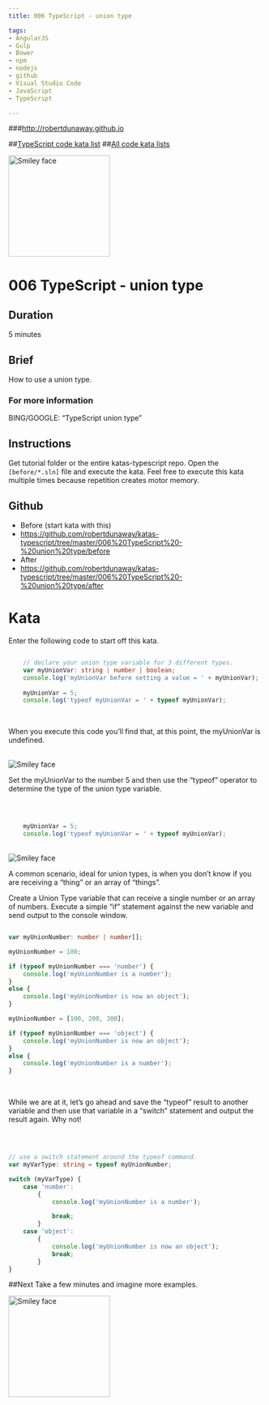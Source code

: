 ```yaml
---
title: 006 TypeScript - union type

tags: 
- AngularJS
- Gulp
- Bower
- npm
- nodejs
- github
- Visual Studio Code
- JavaScript
- TypeScript

---
```


###http://robertdunaway.github.io

##[TypeScript code kata list](http://mycodekatas.github.io/typescript.html)
##[All code kata lists](http://mycodekatas.github.io/)

 <img src="https://raw.githubusercontent.com/robertdunaway/katas-typescript/master/katas-TS-logo.png" alt="Smiley face" height="200" width="200"> 

# 006 TypeScript - union type

## Duration
5 minutes

## Brief
How to use a union type.

### For more information 
BING/GOOGLE: “TypeScript union type”

## Instructions
Get tutorial folder or the entire katas-typescript repo.
Open the `[before/*.sln]` file and execute the kata.
Feel free to execute this kata multiple times because repetition creates motor memory.

## Github
 - Before (start kata with this)
  - https://github.com/robertdunaway/katas-typescript/tree/master/006%20TypeScript%20-%20union%20type/before
 - After
  - https://github.com/robertdunaway/katas-typescript/tree/master/006%20TypeScript%20-%20union%20type/after


# Kata

Enter the following code to start off this kata.
<br>
```typescript

	// declare your union type variable for 3 different types.
	var myUnionVar: string | number | boolean;
	console.log('myUnionVar before setting a value = ' + myUnionVar);
	
	myUnionVar = 5;
	console.log('typeof myUnionVar = ' + typeof myUnionVar);


```

<br>

When you execute this code you’ll find that, at this point, the myUnionVar is undefined.

<br>

 <img src="https://raw.githubusercontent.com/robertdunaway/katas-typescript/master/006%20TypeScript%20-%20union%20type/1.png" alt="Smiley face"> 


<br>


Set the myUnionVar to the number 5 and then use the “typeof” operator to determine the type of the union type variable.

<br>

```typescript

	myUnionVar = 5;
	console.log('typeof myUnionVar = ' + typeof myUnionVar);


```

<br>


 <img src="https://raw.githubusercontent.com/robertdunaway/katas-typescript/master/006%20TypeScript%20-%20union%20type/2.png" alt="Smiley face"> 


<br>

A common scenario, ideal for union types, is when you don’t know if you are receiving a “thing” or an array of “things”.
<br>

Create a Union Type variable that can receive a single number or an array of numbers.  Execute a simple “if” statement against the new variable and send output to the console window.
<br>

```typescript

var myUnionNumber: number | number[];

myUnionNumber = 100;

if (typeof myUnionNumber === 'number') {
    console.log('myUnionNumber is a number');
}
else {
    console.log('myUnionNumber is now an object');
}

myUnionNumber = [100, 200, 300];

if (typeof myUnionNumber === 'object') {
    console.log('myUnionNumber is now an object');
}
else {
    console.log('myUnionNumber is a number');
}


```

<br>

While we are at it, let’s go ahead and save the “typeof” result to another variable and then use that variable in a “switch” statement and output the result again.  Why not!

<br>

```typescript

// use a switch statement around the typeof command.
var myVarType: string = typeof myUnionNumber;

switch (myVarType) {
    case 'number':
        {
            console.log('myUnionNumber is a number');

            break;
        }
    case 'object':
        {
            console.log('myUnionNumber is now an object');
            break;
        }
}


```



##Next
Take a few minutes and imagine more examples. 

 <img src="https://raw.githubusercontent.com/robertdunaway/katas-typescript/master/katas-TS-logo.png" alt="Smiley face" height="200" width="200"> 